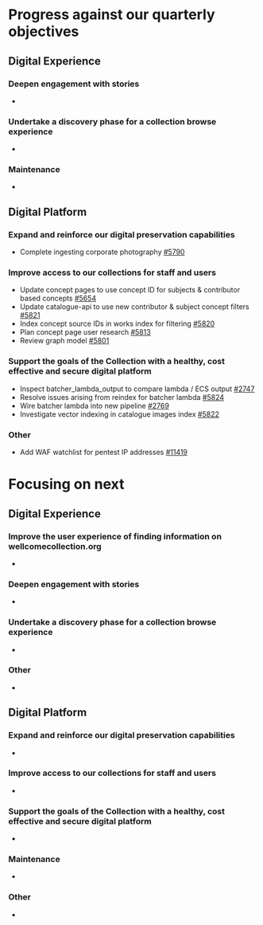 # Progress against our quarterly objectives
## Digital Experience
### Deepen engagement with stories
-	

### Undertake a discovery phase for a collection browse experience
-	

### Maintenance
- 

## Digital Platform
### Expand and reinforce our digital preservation capabilities
-	Complete ingesting corporate photography [#5790](https://github.com/wellcomecollection/platform/issues/5790)

### Improve access to our collections for staff and users
- Update concept pages to use concept ID for subjects & contributor based concepts [#5654](https://github.com/wellcomecollection/platform/issues/5654)
- Update catalogue-api to use new contributor & subject concept filters [#5821](https://github.com/wellcomecollection/platform/issues/5821)
- Index concept source IDs in works index for filtering [#5820](https://github.com/wellcomecollection/platform/issues/5820)
- Plan concept page user research [#5813](https://github.com/wellcomecollection/platform/issues/5813)
- Review graph model [#5801](https://github.com/wellcomecollection/platform/issues/5801)

### Support the goals of the Collection with a healthy, cost effective and secure digital platform
- Inspect batcher_lambda_output to compare lambda / ECS output [#2747](https://github.com/wellcomecollection/catalogue-pipeline/issues/2747)
- Resolve issues arising from reindex for batcher lambda [#5824](https://github.com/wellcomecollection/platform/issues/5824)
- Wire batcher lambda into new pipeline [#2769](https://github.com/wellcomecollection/catalogue-pipeline/issues/2769)
- Investigate vector indexing in catalogue images index [#5822](https://github.com/wellcomecollection/platform/issues/5822)

### Other
- Add WAF watchlist for pentest IP addresses [#11419](https://github.com/wellcomecollection/wellcomecollection.org/pull/11419)


# Focusing on next
## Digital Experience
### Improve the user experience of finding information on wellcomecollection.org
- 

### Deepen engagement with stories
-	

### Undertake a discovery phase for a collection browse experience
- 

### Other
- 

## Digital Platform
### Expand and reinforce our digital preservation capabilities
-	

### Improve access to our collections for staff and users
- 

### Support the goals of the Collection with a healthy, cost effective and secure digital platform
- 

### Maintenance
- 

### Other
- 
